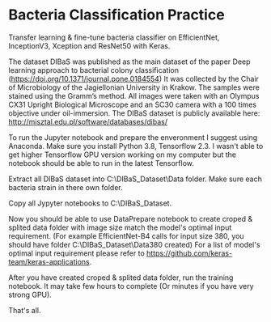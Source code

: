 # Bacteria Classification Practice
Transfer learning & fine-tune bacteria classifier on EfficientNet, InceptionV3, Xception and ResNet50 with Keras.

The dataset DIBaS was published as the main dataset of the paper Deep learning approach to bacterial colony classification (https://doi.org/10.1371/journal.pone.0184554) It was collected by the Chair of Microbiology of the Jagiellonian University in Krakow. The samples were stained using the Gramm’s method. All images were taken with an Olympus CX31 Upright Biological Microscope and an SC30 camera with a 100 times objective under oil-immersion. The DIBaS dataset is publicly available here: http://misztal.edu.pl/software/databases/dibas/ 

To run the Jupyter notebook and prepare the enveronment I suggest using Anaconda. Make sure you install Python 3.8, Tensorflow 2.3. I wasn't able to get higher Tensorflow GPU version working on my computer but the notebook should be able to run in the latest Tensorflow.

Extract all DIBaS dataset into C:\DIBaS_Dataset\Data folder. Make sure each bacteria strain in there own folder.

Copy all Jypyter notebooks to C:\DIBaS_Dataset\.

Now you should be able to use DataPrepare notebook to create croped & splited data folder with image size match the model's optimal input requirement. (For example EfficientNet-B4 calls for input size 380, you should have folder C:\DIBaS_Dataset\Data380 created)
For a list of model's optimal input requirement please refer to https://github.com/keras-team/keras-applications.

After you have created croped & splited data folder, run the training notebook. It may take few hours to complete (Or minutes if you have very strong GPU).

That's all.
